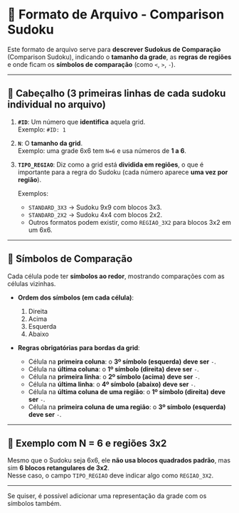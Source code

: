 # 📄 Formato de Arquivo - Comparison Sudoku

Este formato de arquivo serve para **descrever Sudokus de Comparação** (Comparison Sudoku), indicando o **tamanho da grade**, as **regras de regiões** e onde ficam os **símbolos de comparação** (como `<`, `>`, `-`).

---

## 🔹 Cabeçalho (3 primeiras linhas de cada sudoku individual no arquivo)

1. **`#ID`**: Um número que **identifica** aquela grid.  
   Exemplo: `#ID: 1`

2. **`N`**: O **tamanho da grid**.  
   Exemplo: uma grade 6x6 tem `N=6` e usa números de **1 a 6**.

3. **`TIPO_REGIAO`**: Diz como a grid está **dividida em regiões**, o que é importante para a regra do Sudoku (cada número aparece **uma vez por região**).

   Exemplos:
   - `STANDARD_3X3` → Sudoku 9x9 com blocos 3x3.
   - `STANDARD_2X2` → Sudoku 4x4 com blocos 2x2.
   - Outros formatos podem existir, como `REGIAO_3X2` para blocos 3x2 em um 6x6.

---

## 🔸 Símbolos de Comparação

Cada célula pode ter **símbolos ao redor**, mostrando comparações com as células vizinhas.

- **Ordem dos símbolos (em cada célula)**:
  1. Direita
  2. Acima
  3. Esquerda
  4. Abaixo

- **Regras obrigatórias para bordas da grid**:
  - Célula na **primeira coluna**: o **3º símbolo (esquerda)** **deve ser** `-`.
  - Célula na **última coluna**: o **1º símbolo (direita)** **deve ser** `-`.
  - Célula na **primeira linha**: o **2º símbolo (acima)** **deve ser** `-`.
  - Célula na **última linha**: o **4º símbolo (abaixo)** **deve ser** `-`.
  - Célula na **última coluna de uma região**: o **1º símbolo (direita)** **deve ser** `-`.
  - Célula na **primeira coluna de uma região**: o **3º símbolo (esquerda)** **deve ser** `-`.  
  

---

## 📌 Exemplo com N = 6 e regiões 3x2

Mesmo que o Sudoku seja 6x6, ele **não usa blocos quadrados padrão**, mas sim **6 blocos retangulares de 3x2**.  
Nesse caso, o campo `TIPO_REGIAO` deve indicar algo como `REGIAO_3X2`.

---

Se quiser, é possível adicionar uma representação da grade com os símbolos também.

